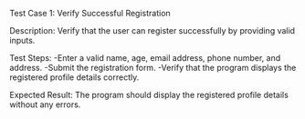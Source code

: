 Test Case 1: Verify Successful Registration

Description: Verify that the user can register successfully by providing valid inputs.

Test Steps:
-Enter a valid name, age, email address, phone number, and address.
-Submit the registration form.
-Verify that the program displays the registered profile details correctly.

Expected Result: The program should display the registered profile details without any errors.
